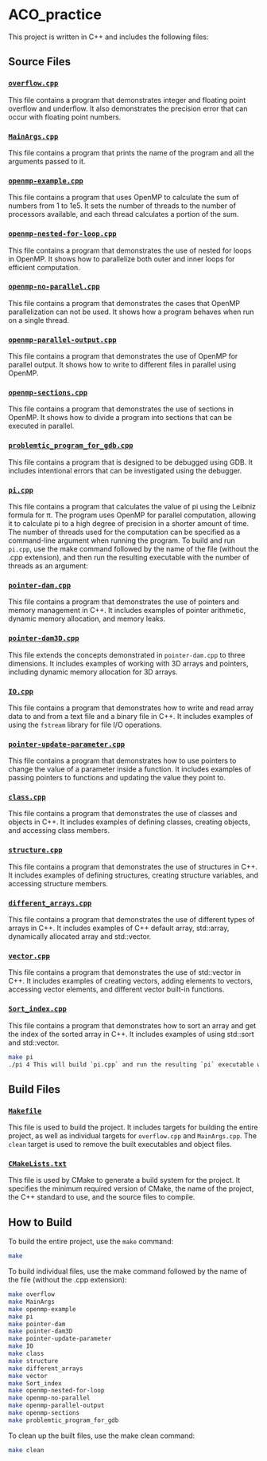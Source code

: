 # ACO_practice

This project is written in C++ and includes the following files:

## Source Files

### [`overflow.cpp`](./overflow.cpp)

This file contains a program that demonstrates integer and floating point overflow and underflow. It also demonstrates the precision error that can occur with floating point numbers.

### [`MainArgs.cpp`](./MainArgs.cpp)

This file contains a program that prints the name of the program and all the arguments passed to it.

### [`openmp-example.cpp`](./openmp-example.cpp)

This file contains a program that uses OpenMP to calculate the sum of numbers from 1 to 1e5. It sets the number of threads to the number of processors available, and each thread calculates a portion of the sum.

### [`openmp-nested-for-loop.cpp`](./openmp-nested-for-loop.cpp)

This file contains a program that demonstrates the use of nested for loops in OpenMP. It shows how to parallelize both outer and inner loops for efficient computation.

### [`openmp-no-parallel.cpp`](./openmp-no-parallel.cpp)

This file contains a program that demonstrates the cases that OpenMP parallelization can not be used. It shows how a program behaves when run on a single thread.

### [`openmp-parallel-output.cpp`](./openmp-parallel-output.cpp)

This file contains a program that demonstrates the use of OpenMP for parallel output. It shows how to write to different files in parallel using OpenMP.

### [`openmp-sections.cpp`](./openmp-sections.cpp)

This file contains a program that demonstrates the use of sections in OpenMP. It shows how to divide a program into sections that can be executed in parallel.

### [`problemtic_program_for_gdb.cpp`](./problemtic_program_for_gdb.cpp)

This file contains a program that is designed to be debugged using GDB. It includes intentional errors that can be investigated using the debugger.


### [`pi.cpp`](./pi.cpp)

This file contains a program that calculates the value of pi using the Leibniz formula for π. The program uses OpenMP for parallel computation, allowing it to calculate pi to a high degree of precision in a shorter amount of time. The number of threads used for the computation can be specified as a command-line argument when running the program.
To build and run `pi.cpp`, use the make command followed by the name of the file (without the .cpp extension), and then run the resulting executable with the number of threads as an argument:

### [`pointer-dam.cpp`](./pointer-dam.cpp)

This file contains a program that demonstrates the use of pointers and memory management in C++. It includes examples of pointer arithmetic, dynamic memory allocation, and memory leaks.

### [`pointer-dam3D.cpp`](./pointer-dam3D.cpp)

This file extends the concepts demonstrated in `pointer-dam.cpp` to three dimensions. It includes examples of working with 3D arrays and pointers, including dynamic memory allocation for 3D arrays.

### [`IO.cpp`](./IO.cpp)

This file contains a program that demonstrates how to write and read array data to and from a text file and a binary file in C++. It includes examples of using the `fstream` library for file I/O operations.

### [`pointer-update-parameter.cpp`](./pointer-update-parameter.cpp)

This file contains a program that demonstrates how to use pointers to change the value of a parameter inside a function. It includes examples of passing pointers to functions and updating the value they point to.

### [`class.cpp`](./class.cpp)

This file contains a program that demonstrates the use of classes and objects in C++. It includes examples of defining classes, creating objects, and accessing class members.

### [`structure.cpp`](./structure.cpp)

This file contains a program that demonstrates the use of structures in C++. It includes examples of defining structures, creating structure variables, and accessing structure members.

### [`different_arrays.cpp`](./different_arrays.cpp)

This file contains a program that demonstrates the use of different types of arrays in C++. It includes examples of C++ default array, std::array, dynamically allocated array and std::vector.

### [`vector.cpp`](./vector.cpp)

This file contains a program that demonstrates the use of std::vector in C++. It includes examples of creating vectors, adding elements to vectors, accessing vector elements, and different vector built-in functions.

### [`Sort_index.cpp`](./Sort_index.cpp)

This file contains a program that demonstrates how to sort an array and get the index of the sorted array in C++. It includes examples of using std::sort and std::vector.

```bash
make pi
./pi 4 This will build `pi.cpp` and run the resulting `pi` executable with 4 threads.
```

## Build Files

### [`Makefile`](./Makefile)

This file is used to build the project. It includes targets for building the entire project, as well as individual targets for `overflow.cpp` and `MainArgs.cpp`. The `clean` target is used to remove the built executables and object files.

### [`CMakeLists.txt`](./CMakeLists.txt)

This file is used by CMake to generate a build system for the project. It specifies the minimum required version of CMake, the name of the project, the C++ standard to use, and the source files to compile.

## How to Build

To build the entire project, use the `make` command:

```bash
make
```

To build individual files, use the make command followed by the name of the file (without the .cpp extension):
```bash
make overflow
make MainArgs
make openmp-example
make pi
make pointer-dam
make pointer-dam3D
make pointer-update-parameter
make IO
make class
make structure
make different_arrays
make vector
make Sort_index
make openmp-nested-for-loop
make openmp-no-parallel
make openmp-parallel-output
make openmp-sections
make problemtic_program_for_gdb
```

To clean up the built files, use the make clean command:
```bash
make clean
```